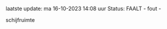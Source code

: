 laatste update: 
ma 16-10-2023 14:08   uur 
Status: FAALT - fout - 
<div class="service R">schijfruimte</div>